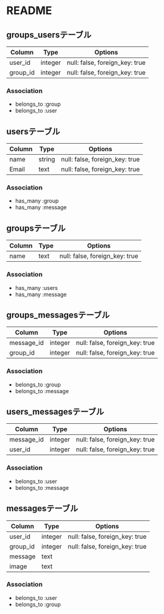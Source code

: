 # README

## groups_usersテーブル

|Column|Type|Options|
|------|----|-------|
|user_id|integer|null: false, foreign_key: true|
|group_id|integer|null: false, foreign_key: true|

### Association
- belongs_to :group
- belongs_to :user


## usersテーブル

|Column|Type|Options|
|------|----|-------|
|name|string|null: false, foreign_key: true|
|Email|text|null: false, foreign_key: true|

### Association
- has_many :group
- has_many :message


## groupsテーブル

|Column|Type|Options|
|------|----|-------|
|name|text|null: false, foreign_key: true|

### Association
- has_many :users
- has_many :message


## groups_messagesテーブル

|Column|Type|Options|
|------|----|-------|
|message_id|integer|null: false, foreign_key: true|
|group_id|integer|null: false, foreign_key: true|

### Association
- belongs_to :group
- belongs_to :message


## users_messagesテーブル

|Column|Type|Options|
|------|----|-------|
|message_id|integer|null: false, foreign_key: true|
|user_id|integer|null: false, foreign_key: true|

### Association
- belongs_to :user
- belongs_to :message


## messagesテーブル

|Column|Type|Options|
|------|----|-------|
|user_id|integer|null: false, foreign_key: true|
|group_id|integer|null: false, foreign_key: true|
|message|text||
|image|text||

### Association
- belongs_to :user
- belongs_to :group



<!-- This README would normally document whatever steps are necessary to get the
application up and running.

Things you may want to cover:

* Ruby version

* System dependencies

* Configuration

* Database creation

* Database initialization

* How to run the test suite

* Services (job queues, cache servers, search engines, etc.)

* Deployment instructions

* ... -->
